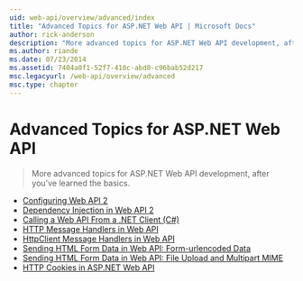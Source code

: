 ```yaml
---
uid: web-api/overview/advanced/index
title: "Advanced Topics for ASP.NET Web API | Microsoft Docs"
author: rick-anderson
description: "More advanced topics for ASP.NET Web API development, after you've learned the basics."
ms.author: riande
ms.date: 07/23/2014
ms.assetid: 7404a0f1-52f7-410c-abd0-c96bab52d217
msc.legacyurl: /web-api/overview/advanced
msc.type: chapter
---
```

Advanced Topics for ASP.NET Web API
====================
> More advanced topics for ASP.NET Web API development, after you've learned the basics.


- [Configuring Web API 2](configuring-aspnet-web-api.md)
- [Dependency Injection in Web API 2](dependency-injection.md)
- [Calling a Web API From a .NET Client (C#)](calling-a-web-api-from-a-net-client.md)
- [HTTP Message Handlers in Web API](http-message-handlers.md)
- [HttpClient Message Handlers in Web API](httpclient-message-handlers.md)
- [Sending HTML Form Data in Web API: Form-urlencoded Data](sending-html-form-data-part-1.md)
- [Sending HTML Form Data in Web API: File Upload and Multipart MIME](sending-html-form-data-part-2.md)
- [HTTP Cookies in ASP.NET Web API](http-cookies.md)
